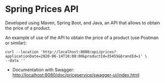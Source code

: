 # Spring Prices API

Developed using Maven, Spring Boot, and Java, an API that allows to obtain the price of a product.


An example of use of the API to obtain the price of a product (use Postman or similar):
```
curl --location 'http://localhost:8080/api/prices?applicationDate=2020-06-14T10:00:00&productId=35455&brandId=1' \
--data ''
```

- Documentation with Swagger: [http://localhost:8080/doc/priceservice/swagger-ui/index.html](http://localhost:8080/doc/priceservice/swagger-ui/index.html)



